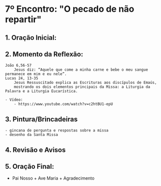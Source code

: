 # 7º Encontro: "O pecado de não repartir"

## 1. Oração Inicial:
			
## 2. Momento da Reflexão:	
	João 6,56-57
		Jesus diz: “Aquele que come a minha carne e bebe o meu sangue permanece em mim e eu nele”. 
	Lucas 24, 13-35
		Jesus Ressuscitado explica as Escrituras aos discípulos de Emaús, 
		mostrando os dois elementos principais da Missa: a Liturgia da Palavra e a Liturgia Eucarística. 

	- Vídeo: 
		- https://www.youtube.com/watch?v=c2htBU1-epU	
	
## 3. Pintura/Brincadeiras
	- gincana de pergunta e respostas sobre a missa
	- desenho da Santa Missa
	
## 4. Revisão e Avisos  
	
## 5. Oração Final:
   - Pai Nosso + Ave Maria + Agradecimento
